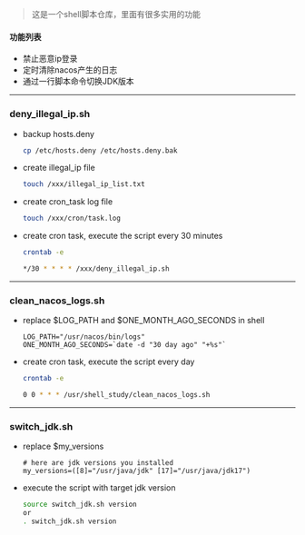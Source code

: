 >这是一个shell脚本仓库，里面有很多实用的功能

#### 功能列表
- 禁止恶意ip登录
- 定时清除nacos产生的日志
- 通过一行脚本命令切换JDK版本
---

### deny_illegal_ip.sh
- backup hosts.deny
  ```bash
  cp /etc/hosts.deny /etc/hosts.deny.bak
  ```
  
- create illegal_ip file
  ```bash
  touch /xxx/illegal_ip_list.txt
  ```
  
- create cron_task log file
  ```bash
  touch /xxx/cron/task.log
  ```
  
- create cron task, execute the script every 30 minutes
  ```bash
  crontab -e

  */30 * * * * /xxx/deny_illegal_ip.sh
  ```
---


### clean_nacos_logs.sh
- replace $LOG_PATH and $ONE_MONTH_AGO_SECONDS in shell
  ```shell
  LOG_PATH="/usr/nacos/bin/logs"
  ONE_MONTH_AGO_SECONDS=`date -d "30 day ago" "+%s"`
  ```
- create cron task, execute the script every day
  ```bash
  crontab -e
  
  0 0 * * * /usr/shell_study/clean_nacos_logs.sh
  ```
---

### switch_jdk.sh
- replace $my_versions
  ```shell
  # here are jdk versions you installed
  my_versions=([8]="/usr/java/jdk" [17]="/usr/java/jdk17")
  ```
- execute the script with target jdk version
  ```bash
  source switch_jdk.sh version
  or
  . switch_jdk.sh version
  ```

